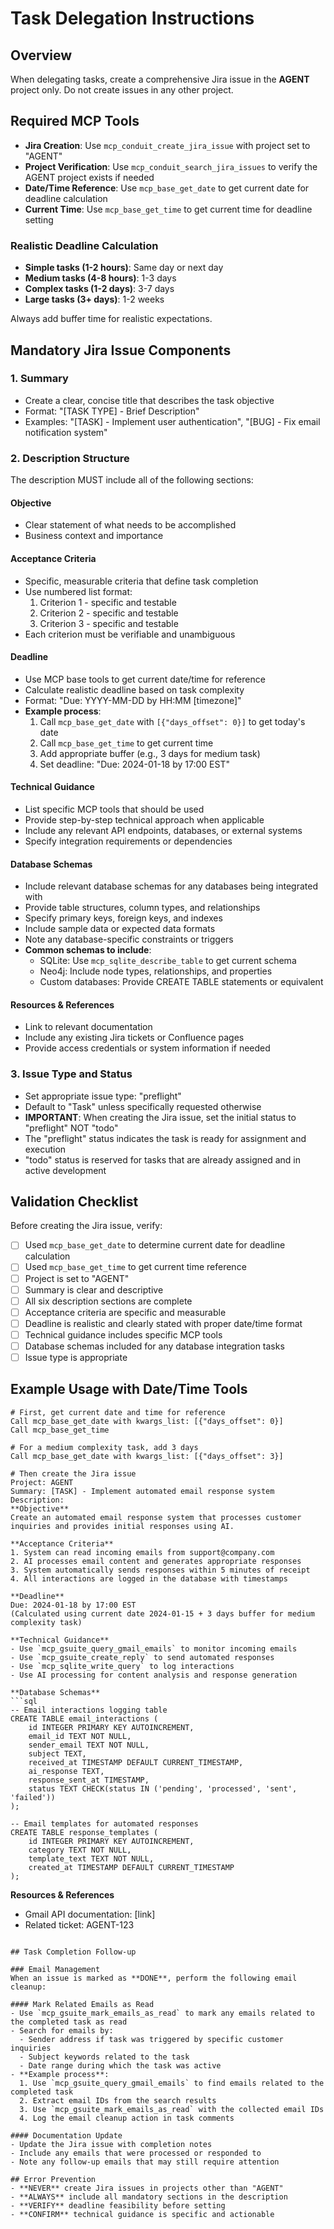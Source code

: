 # Task Delegation Instructions

## Overview
When delegating tasks, create a comprehensive Jira issue in the **AGENT** project only. Do not create issues in any other project.

## Required MCP Tools
- **Jira Creation**: Use `mcp_conduit_create_jira_issue` with project set to "AGENT"
- **Project Verification**: Use `mcp_conduit_search_jira_issues` to verify the AGENT project exists if needed
- **Date/Time Reference**: Use `mcp_base_get_date` to get current date for deadline calculation
- **Current Time**: Use `mcp_base_get_time` to get current time for deadline setting



### Realistic Deadline Calculation
- **Simple tasks (1-2 hours)**: Same day or next day
- **Medium tasks (4-8 hours)**: 1-3 days
- **Complex tasks (1-2 days)**: 3-7 days  
- **Large tasks (3+ days)**: 1-2 weeks

Always add buffer time for realistic expectations.

## Mandatory Jira Issue Components

### 1. Summary
- Create a clear, concise title that describes the task objective
- Format: "[TASK TYPE] - Brief Description"
- Examples: "[TASK] - Implement user authentication", "[BUG] - Fix email notification system"

### 2. Description Structure
The description MUST include all of the following sections:

#### **Objective**
- Clear statement of what needs to be accomplished
- Business context and importance

#### **Acceptance Criteria**
- Specific, measurable criteria that define task completion
- Use numbered list format:
  1. Criterion 1 - specific and testable
  2. Criterion 2 - specific and testable
  3. Criterion 3 - specific and testable
- Each criterion must be verifiable and unambiguous

#### **Deadline**
- Use MCP base tools to get current date/time for reference
- Calculate realistic deadline based on task complexity
- Format: "Due: YYYY-MM-DD by HH:MM [timezone]" 
- **Example process**:
  1. Call `mcp_base_get_date` with `[{"days_offset": 0}]` to get today's date
  2. Call `mcp_base_get_time` to get current time
  3. Add appropriate buffer (e.g., 3 days for medium task)
  4. Set deadline: "Due: 2024-01-18 by 17:00 EST"

#### **Technical Guidance**
- List specific MCP tools that should be used
- Provide step-by-step technical approach when applicable
- Include any relevant API endpoints, databases, or external systems
- Specify integration requirements or dependencies

#### **Database Schemas**
- Include relevant database schemas for any databases being integrated with
- Provide table structures, column types, and relationships
- Specify primary keys, foreign keys, and indexes
- Include sample data or expected data formats
- Note any database-specific constraints or triggers
- **Common schemas to include**:
  - SQLite: Use `mcp_sqlite_describe_table` to get current schema
  - Neo4j: Include node types, relationships, and properties
  - Custom databases: Provide CREATE TABLE statements or equivalent

#### **Resources & References**
- Link to relevant documentation
- Include any existing Jira tickets or Confluence pages
- Provide access credentials or system information if needed

### 3. Issue Type and Status
- Set appropriate issue type: "preflight"
- Default to "Task" unless specifically requested otherwise
- **IMPORTANT**: When creating the Jira issue, set the initial status to "preflight" NOT "todo"
- The "preflight" status indicates the task is ready for assignment and execution
- "todo" status is reserved for tasks that are already assigned and in active development

## Validation Checklist
Before creating the Jira issue, verify:
- [ ] Used `mcp_base_get_date` to determine current date for deadline calculation
- [ ] Used `mcp_base_get_time` to get current time reference
- [ ] Project is set to "AGENT"
- [ ] Summary is clear and descriptive
- [ ] All six description sections are complete
- [ ] Acceptance criteria are specific and measurable
- [ ] Deadline is realistic and clearly stated with proper date/time format
- [ ] Technical guidance includes specific MCP tools
- [ ] Database schemas included for any database integration tasks
- [ ] Issue type is appropriate

## Example Usage with Date/Time Tools

```
# First, get current date and time for reference
Call mcp_base_get_date with kwargs_list: [{"days_offset": 0}]
Call mcp_base_get_time

# For a medium complexity task, add 3 days
Call mcp_base_get_date with kwargs_list: [{"days_offset": 3}]

# Then create the Jira issue
Project: AGENT
Summary: [TASK] - Implement automated email response system
Description:
**Objective**
Create an automated email response system that processes customer inquiries and provides initial responses using AI.

**Acceptance Criteria**
1. System can read incoming emails from support@company.com
2. AI processes email content and generates appropriate responses
3. System automatically sends responses within 5 minutes of receipt
4. All interactions are logged in the database with timestamps

**Deadline**
Due: 2024-01-18 by 17:00 EST
(Calculated using current date 2024-01-15 + 3 days buffer for medium complexity task)

**Technical Guidance**
- Use `mcp_gsuite_query_gmail_emails` to monitor incoming emails
- Use `mcp_gsuite_create_reply` to send automated responses
- Use `mcp_sqlite_write_query` to log interactions
- Use AI processing for content analysis and response generation

**Database Schemas**
```sql
-- Email interactions logging table
CREATE TABLE email_interactions (
    id INTEGER PRIMARY KEY AUTOINCREMENT,
    email_id TEXT NOT NULL,
    sender_email TEXT NOT NULL,
    subject TEXT,
    received_at TIMESTAMP DEFAULT CURRENT_TIMESTAMP,
    ai_response TEXT,
    response_sent_at TIMESTAMP,
    status TEXT CHECK(status IN ('pending', 'processed', 'sent', 'failed'))
);

-- Email templates for automated responses
CREATE TABLE response_templates (
    id INTEGER PRIMARY KEY AUTOINCREMENT,
    category TEXT NOT NULL,
    template_text TEXT NOT NULL,
    created_at TIMESTAMP DEFAULT CURRENT_TIMESTAMP
);
```

**Resources & References**
- Gmail API documentation: [link]
- Related ticket: AGENT-123
```

## Task Completion Follow-up

### Email Management
When an issue is marked as **DONE**, perform the following email cleanup:

#### Mark Related Emails as Read
- Use `mcp_gsuite_mark_emails_as_read` to mark any emails related to the completed task as read
- Search for emails by:
  - Sender address if task was triggered by specific customer inquiries
  - Subject keywords related to the task
  - Date range during which the task was active
- **Example process**:
  1. Use `mcp_gsuite_query_gmail_emails` to find emails related to the completed task
  2. Extract email IDs from the search results
  3. Use `mcp_gsuite_mark_emails_as_read` with the collected email IDs
  4. Log the email cleanup action in task comments

#### Documentation Update
- Update the Jira issue with completion notes
- Include any emails that were processed or responded to
- Note any follow-up emails that may still require attention

## Error Prevention
- **NEVER** create Jira issues in projects other than "AGENT"
- **ALWAYS** include all mandatory sections in the description
- **VERIFY** deadline feasibility before setting
- **CONFIRM** technical guidance is specific and actionable 
